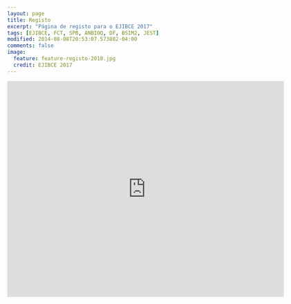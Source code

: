 ```yaml
---
layout: page
title: Registo
excerpt: "Página de registo para o EJIBCE 2017"
tags: [EJIBCE, FCT, SPB, ANBIOQ, DF, BSIM2, JEST]
modified: 2014-08-08T20:53:07.573882-04:00
comments: false
image:
  feature: feature-registo-2018.jpg
  credit: EJIBCE 2017
---
```



<div style="width: 100%"><iframe src="https://docs.google.com/forms/d/e/1FAIpQLSfAW2cim4pUocW4glEbdLEZRmJSHUymoQWe2JGmzEwL9U2f6w/viewform?embedded=true" width="640" height="500" frameborder="0" marginheight="0" marginwidth="0">A carregar...</iframe></div><br />
